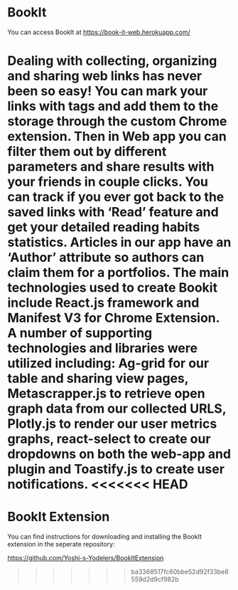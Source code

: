 # BookIt

You can access BookIt at https://book-it-web.herokuapp.com/

Dealing with collecting, organizing and sharing web links has never been so easy!
You can mark your links with tags and add them to the storage through the custom Chrome extension. Then in Web app you can filter them out by different parameters and share results with your friends in couple clicks. You can track if you ever got back to the saved links with ‘Read’ feature and get your detailed reading habits statistics. Articles in our app have an ‘Author’ attribute so authors can claim them for a portfolios.
The main technologies used to create Bookit include React.js framework and Manifest V3 for Chrome Extension. A number of supporting technologies and libraries were utilized including: Ag-grid for our table and sharing view pages, Metascrapper.js to retrieve open graph data from our collected URLS, Plotly.js to render our user metrics graphs, react-select to create our dropdowns on both the web-app and plugin and Toastify.js to create user notifications.
<<<<<<< HEAD
=======

# BookIt Extension
You can find instructions for downloading and installing the BookIt extension in the seperate repository: 

https://github.com/Yoshi-s-Yodelers/BookItExtension
>>>>>>> ba3368517fc60bbe52d92f33be8559d2d9cf982b
